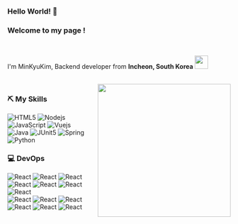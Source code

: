 ### Hello World! 👋

<h3>Welcome to my page !</h3>
</br>
<p>I'm MinKyuKim, Backend developer from <b>Incheon, South Korea</b>
<img src="https://cdn-icons-png.flaticon.com/512/330/330591.png" width="30"/></p>

<br />

<img align="right" src="https://blogfiles.pstatic.net/MjAyMjA3MDFfMTc5/MDAxNjU2NjU4MjY3NzYz.Igvodo9scE3z2Jx7FAJ39pEdZlx4qb4NbVHxAJnPGpIg.3UZQFcmk327WJmj0KRxU_q2JEfo_8WurC3iR-CVJ__og.JPEG.gkstls2006/%EC%88%98%EB%8B%AC.jpeg?type=w2" width=300 />

<!--
[![Sudal-Minkyu's GitHub stats](https://github-readme-stats.vercel.app/api?username=Sudal-Minkyu&count_private=true&show_icons=true&theme=tokyonight)](https://github.com/anuraghazra/github-readme-stats)

[![Top Langs](https://github-readme-stats.vercel.app/api/top-langs/?username=Sudal-Minkyu&layout=compact)](https://github.com/anuraghazra/github-readme-stats)
-->

<h3> ⛏️ My Skills </h3>
<p>
  <img alt="HTML5" src="https://img.shields.io/badge/-HTML5-F05032?style=for-the-badge&logo=html5&logoColor=ffffff" />
  <img alt="Nodejs" src="https://img.shields.io/badge/-Nodejs-43853d?style=for-the-badge&logo=Node.js&logoColor=white" />
  <img alt="JavaScript" src="https://img.shields.io/badge/-JavaScript-%23F7DF1C?style=for-the-badge&logo=javascript&logoColor=000000&labelColor=%23F7DF1C&color=%23FFCE5A" />
  <img alt="Vuejs" src="https://img.shields.io/badge/-Vuejs-428F68?style=for-the-badge&logo=Vue.js&logoColor=white" />
  <br/>
  <img alt="Java" src="https://img.shields.io/badge/Java-007396?style=for-the-badge&logo=Java&logoColor=white" />
  <img alt="JUnit5" src="https://img.shields.io/badge/JUnit5-25A162?style=for-the-badge&logo=JUnit5&logoColor=white" />
  <img alt="Spring" src="https://img.shields.io/badge/Spring-6DB33F?style=for-the-badge&logo=Spring&logoColor=white" />
  <img alt="Python" src="https://img.shields.io/badge/Python-3776AB?style=for-the-badge&logo=Python&logoColor=white" />
</p>

<h3> 💻 DevOps </h3>
<p>
  <img alt="React" src="https://img.shields.io/badge/-AWS-43853d?style=for-the-badge&logo=AmazonAWS&logoColor=white" />
  <img alt="React" src="https://img.shields.io/badge/MariaDB-DBA901?style=for-the-badge&logo=MariaDB&logoColor=white" />
  <img alt="React" src="https://img.shields.io/badge/PostgreSQL-4169E1?style=for-the-badge&logo=PostgreSQL&logoColor=white" />
   <br/>
  <img alt="React" src="https://img.shields.io/badge/-Git-F05032?style=for-the-badge&logo=git&logoColor=ffffff" />
  <img alt="React" src="https://img.shields.io/badge/-Docker-46a2f1?style=for-the-badge&logo=docker&logoColor=ffffff" />
  <img alt="React" src="https://img.shields.io/badge/Flask-000000?style=for-the-badge&logo=Flask&logoColor=white" />
  <img alt="React" src="https://img.shields.io/badge/Linux-FCC624?style=for-the-badge&logo=Linux&logoColor=white" />
  <br/>
  <img alt="React" src="https://img.shields.io/badge/-Redmine-B32024?style=for-the-badge&logo=Redmine&logoColor=ffffff" />
  <img alt="React" src="https://img.shields.io/badge/-Slack-A901DB?style=for-the-badge&logo=Slack&logoColor=ffffff" />
  <img alt="React" src="https://img.shields.io/badge/-Jenkins-D24939?style=for-the-badge&logo=Jenkins&logoColor=ffffff" />
  <br/>
  <img alt="React" src="https://img.shields.io/badge/-Swagger-85EA2D?style=for-the-badge&logo=Swagger&logoColor=ffffff" />
  <img alt="React" src="https://img.shields.io/badge/-Postman-FF6C37?style=for-the-badge&logo=Postman&logoColor=ffffff" />
  <img alt="React" src="https://img.shields.io/badge/-Sourcetree-0052CC?style=for-the-badge&logo=Sourcetree&logoColor=ffffff" />
</p>


